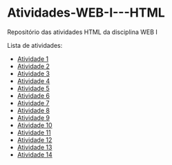 # Atividades-WEB-I---HTML
Repositório das atividades HTML da disciplina WEB I

Lista de atividades:
- [Atividade 1](Atividade1.html)
- [Atividade 2](Atividade2.html)
- [Atividade 3](Atividade3.html)
- [Atividade 4](Atividade4.html)
- [Atividade 5](Atividade5.html)
- [Atividade 6](Atividade6.html)
- [Atividade 7](Atividade7.html)
- [Atividade 8](Atividade8.html)
- [Atividade 9](Atividade9.html)
- [Atividade 10](Atividade10.html)
- [Atividade 11](Atividade11.html)
- [Atividade 12](Atividade12.html)
- [Atividade 13](Atividade13.html)
- [Atividade 14](Atividade14.html)


